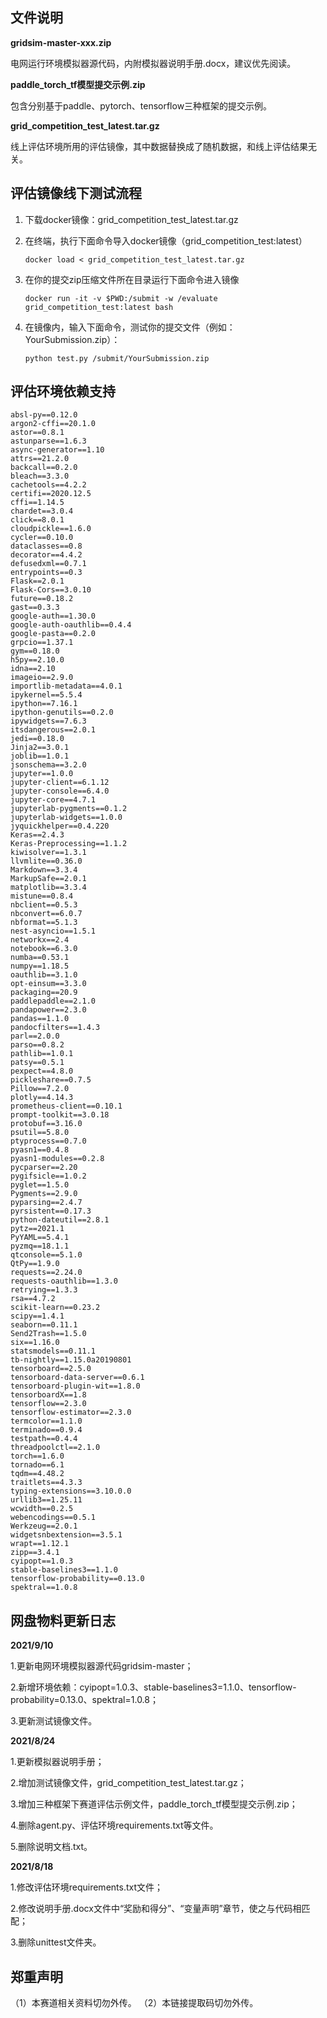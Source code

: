 ## 文件说明

**gridsim-master-xxx.zip**

电网运行环境模拟器源代码，内附模拟器说明手册.docx，建议优先阅读。

**paddle_torch_tf模型提交示例.zip**

包含分别基于paddle、pytorch、tensorflow三种框架的提交示例。

**grid_competition_test_latest.tar.gz**

线上评估环境所用的评估镜像，其中数据替换成了随机数据，和线上评估结果无关。



## 评估镜像线下测试流程

1. 下载docker镜像：grid_competition_test_latest.tar.gz​

2. 在终端，执行下面命令导入docker镜像（grid_competition_test:latest） 

   ```shell
   docker load < grid_competition_test_latest.tar.gz 
   ```

3. 在你的提交zip压缩文件所在目录运行下面命令进入镜像

   ```shell
   docker run -it -v $PWD:/submit -w /evaluate grid_competition_test:latest bash 
   ```

4. 在镜像内，输入下面命令，测试你的提交文件（例如：YourSubmission.zip）： 

   ```shell
   python test.py /submit/YourSubmission.zip
   ```



## 评估环境依赖支持

```
absl-py==0.12.0
argon2-cffi==20.1.0
astor==0.8.1
astunparse==1.6.3
async-generator==1.10
attrs==21.2.0
backcall==0.2.0
bleach==3.3.0
cachetools==4.2.2
certifi==2020.12.5
cffi==1.14.5
chardet==3.0.4
click==8.0.1
cloudpickle==1.6.0
cycler==0.10.0
dataclasses==0.8
decorator==4.4.2
defusedxml==0.7.1
entrypoints==0.3
Flask==2.0.1
Flask-Cors==3.0.10
future==0.18.2
gast==0.3.3
google-auth==1.30.0
google-auth-oauthlib==0.4.4
google-pasta==0.2.0
grpcio==1.37.1
gym==0.18.0
h5py==2.10.0
idna==2.10
imageio==2.9.0
importlib-metadata==4.0.1
ipykernel==5.5.4
ipython==7.16.1
ipython-genutils==0.2.0
ipywidgets==7.6.3
itsdangerous==2.0.1
jedi==0.18.0
Jinja2==3.0.1
joblib==1.0.1
jsonschema==3.2.0
jupyter==1.0.0
jupyter-client==6.1.12
jupyter-console==6.4.0
jupyter-core==4.7.1
jupyterlab-pygments==0.1.2
jupyterlab-widgets==1.0.0
jyquickhelper==0.4.220
Keras==2.4.3
Keras-Preprocessing==1.1.2
kiwisolver==1.3.1
llvmlite==0.36.0
Markdown==3.3.4
MarkupSafe==2.0.1
matplotlib==3.3.4
mistune==0.8.4
nbclient==0.5.3
nbconvert==6.0.7
nbformat==5.1.3
nest-asyncio==1.5.1
networkx==2.4
notebook==6.3.0
numba==0.53.1
numpy==1.18.5
oauthlib==3.1.0
opt-einsum==3.3.0
packaging==20.9
paddlepaddle==2.1.0
pandapower==2.3.0
pandas==1.1.0
pandocfilters==1.4.3
parl==2.0.0
parso==0.8.2
pathlib==1.0.1
patsy==0.5.1
pexpect==4.8.0
pickleshare==0.7.5
Pillow==7.2.0
plotly==4.14.3
prometheus-client==0.10.1
prompt-toolkit==3.0.18
protobuf==3.16.0
psutil==5.8.0
ptyprocess==0.7.0
pyasn1==0.4.8
pyasn1-modules==0.2.8
pycparser==2.20
pygifsicle==1.0.2
pyglet==1.5.0
Pygments==2.9.0
pyparsing==2.4.7
pyrsistent==0.17.3
python-dateutil==2.8.1
pytz==2021.1
PyYAML==5.4.1
pyzmq==18.1.1
qtconsole==5.1.0
QtPy==1.9.0
requests==2.24.0
requests-oauthlib==1.3.0
retrying==1.3.3
rsa==4.7.2
scikit-learn==0.23.2
scipy==1.4.1
seaborn==0.11.1
Send2Trash==1.5.0
six==1.16.0
statsmodels==0.11.1
tb-nightly==1.15.0a20190801
tensorboard==2.5.0
tensorboard-data-server==0.6.1
tensorboard-plugin-wit==1.8.0
tensorboardX==1.8
tensorflow==2.3.0
tensorflow-estimator==2.3.0
termcolor==1.1.0
terminado==0.9.4
testpath==0.4.4
threadpoolctl==2.1.0
torch==1.6.0
tornado==6.1
tqdm==4.48.2
traitlets==4.3.3
typing-extensions==3.10.0.0
urllib3==1.25.11
wcwidth==0.2.5
webencodings==0.5.1
Werkzeug==2.0.1
widgetsnbextension==3.5.1
wrapt==1.12.1
zipp==3.4.1
cyipopt==1.0.3
stable-baselines3==1.1.0
tensorflow-probability==0.13.0
spektral==1.0.8
```



## 网盘物料更新日志

**2021/9/10**

1.更新电网环境模拟器源代码gridsim-master；

2.新增环境依赖：cyipopt=1.0.3、stable-baselines3=1.1.0、tensorflow-probability=0.13.0、spektral=1.0.8；

3.更新测试镜像文件。

**2021/8/24**	

1.更新模拟器说明手册；

2.增加测试镜像文件，grid_competition_test_latest.tar.gz；

3.增加三种框架下赛道评估示例文件，paddle_torch_tf模型提交示例.zip；

4.删除agent.py、评估环境requirements.txt等文件。

5.删除说明文档.txt。

**2021/8/18**	

1.修改评估环境requirements.txt文件；

2.修改说明手册.docx文件中“奖励和得分”、“变量声明”章节，使之与代码相匹配；

3.删除unittest文件夹。

## 郑重声明

（1）本赛道相关资料切勿外传。
（2）本链接提取码切勿外传。

